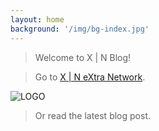 ```yaml
---
layout: home
background: '/img/bg-index.jpg'
---
```


>Welcome to X \| N Blog!

>Go to <u><a href="http://xin.g2.xrea.com">X | N eXtra Network</a></u>.

![LOGO](https://ss1.xrea.com/xin.g2.xrea.com/content/images/xin.png)

>Or read the latest blog post.
